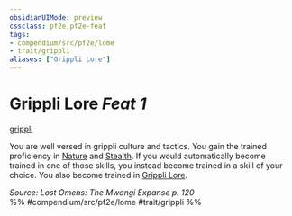 ```yaml
---
obsidianUIMode: preview
cssclass: pf2e,pf2e-feat
tags:
- compendium/src/pf2e/lome
- trait/grippli
aliases: ["Grippli Lore"]
---
```

# Grippli Lore  *Feat 1*  
[grippli](rules/traits/grippli-b2.md)  


You are well versed in grippli culture and tactics. You gain the trained proficiency in [Nature](compendium/skills.md#Nature) and [Stealth](compendium/skills.md#Stealth). If you would automatically become trained in one of those skills, you instead become trained in a skill of your choice. You also become trained in [Grippli Lore](compendium/skills.md#Lore).

*Source: Lost Omens: The Mwangi Expanse p. 120*  
%% #compendium/src/pf2e/lome #trait/grippli %%
